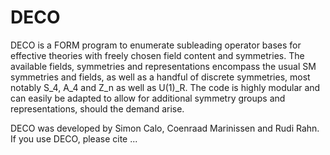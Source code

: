 # DECO

DECO is a FORM program to enumerate subleading operator bases for effective theories with freely chosen field content and symmetries. The available fields, symmetries and representations encompass the usual SM symmetries and fields, as well as a handful of discrete symmetries, most notably S_4, A_4 and Z_n as well as U(1)_R. The code is highly modular and can easily be adapted to allow for additional symmetry groups and representations, should the demand arise.

DECO was developed by Simon Calo, Coenraad Marinissen and Rudi Rahn. If you use DECO, please cite ...
